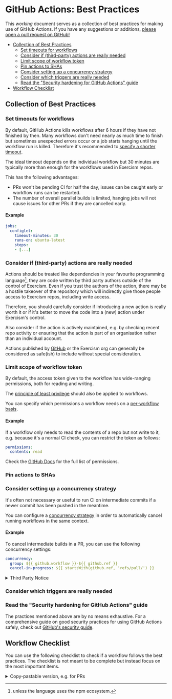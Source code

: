 # GitHub Actions: Best Practices

This _working_ document serves as a collection of best practices for making use of GitHub Actions.
If you have any suggestions or additions, [please open a pull request on GitHub!](https://github.com/exercism/docs/edit/main/building/tracks/ci/gha-best-practices.md)

- [Collection of Best Practices](#collection-of-best-practices)
  - [Set timeouts for workflows](#set-timeouts-for-workflows)
  - [Consider if (third-party) actions are really needed](#consider-if-third-party-actions-are-really-needed)
  - [Limit scope of workflow token](#limit-scope-of-workflow-token)
  - [Pin actions to SHAs](#pin-actions-to-shas)
  - [Consider setting up a concurrency strategy](#consider-setting-up-a-concurrency-strategy)
  - [Consider which triggers are really needed](#consider-which-triggers-are-really-needed)
  - [Read the "Security hardening for GitHub Actions" guide](#read-the-security-hardening-for-github-actions-guide)
- [Workflow Checklist](#workflow-checklist)

## Collection of Best Practices

### Set timeouts for workflows

By default, GitHub Actions kills workflows after 6 hours if they have not finished by then.
Many workflows don't need nearly as much time to finish but sometimes unexpected errors occur or a job starts hanging until the workflow run is killed.
Therefore it's recommended to [specify a shorter timeout](https://docs.github.com/en/actions/learn-github-actions/workflow-syntax-for-github-actions#jobsjob_idtimeout-minutes).

The ideal timeout depends on the individual workflow but 30 minutes are typically more than enough for the workflows used in Exercism repos.

This has the following advantages:

- PRs won't be pending CI for half the day, issues can be caught early or workflow runs can be restarted.
- The number of overall parallel builds is limited, hanging jobs will not cause issues for other PRs if they are cancelled early.

#### Example

```yml
jobs:
  configlet:
    timeout-minutes: 30
    runs-on: ubuntu-latest
    steps:
    - [...]
```

### Consider if (third-party) actions are really needed

Actions should be treated like dependencies in your favourite programming language[^1], they are code written by third party authors outside of the control of Exercism.
Even if you trust the authors of the action, there may be a hostile takeover of the repository which will indirectly give those people access to Exercism repos, including write access.

Therefore, you should carefully consider if introducing a new action is really worth it or if it's better to move the code into a (new) action under Exercism's control.

Also consider if the action is actively maintained, e.g. by checking recent repo activity or ensuring that the action is part of an organisation rather than an individual account.

Actions published by [GitHub](https://github.com/actions/) or the Exercism org can generally be considered as safe(ish) to include without special consideration.

[^1]: unless the language uses the npm ecosystem.

### Limit scope of workflow token

By default, the access token given to the workflow has wide-ranging permissions, both for reading and writing.

The [principle of least privilege](https://en.wikipedia.org/wiki/Principle_of_least_privilege) should also be applied to workflows.

You can specify which permissions a workflow needs on a [per-workflow basis](https://docs.github.com/en/actions/security-guides/automatic-token-authentication#modifying-the-permissions-for-the-github_token).

#### Example

If a workflow only needs to read the contents of a repo but not write to it, e.g. because it's a normal CI check, you can restrict the token as follows:

```yml
permissions:
  contents: read
```

Check the [GitHub Docs](https://docs.github.com/en/actions/learn-github-actions/workflow-syntax-for-github-actions#permissions) for the full list of permissions.

### Pin actions to SHAs

### Consider setting up a concurrency strategy

It's often not necessary or useful to run CI on intermediate commits if a newer commit has been pushed in the meantime.

You can configure a [concurrency strategy](https://docs.github.com/en/actions/learn-github-actions/workflow-syntax-for-github-actions#concurrency) in order to automatically cancel running workflows in the same context.

#### Example

To cancel intermediate builds in a PR, you can use the following concurrency settings:

```yml
concurrency: 
  group: ${{ github.workflow }}-${{ github.ref }}
  cancel-in-progress: ${{ startsWith(github.ref, 'refs/pull/') }}
```

<details><summary>Third Party Notice</summary>

The example above is based on [PkgTemplates.jl's CI workflow](https://github.com/invenia/PkgTemplates.jl/blob/cb02b3416b1adcac8006dd4905947e0f2d6994aa/.github/workflows/CI.yml#L10-L14), published under the [MIT license](https://github.com/invenia/PkgTemplates.jl/blob/cb02b3416b1adcac8006dd4905947e0f2d6994aa/LICENSE):

> MIT License
> 
> Copyright (c) 2017-2020 Chris de Graaf, Invenia Technical Computing Corporation
> 
> Permission is hereby granted, free of charge, to any person obtaining a copy
> of this software and associated documentation files (the "Software"), to deal
> in the Software without restriction, including without limitation the rights
> to use, copy, modify, merge, publish, distribute, sublicense, and/or sell
> copies of the Software, and to permit persons to whom the Software is
> furnished to do so, subject to the following conditions:
> 
> The above copyright notice and this permission notice shall be included in all
> copies or substantial portions of the Software.
> 
> THE SOFTWARE IS PROVIDED "AS IS", WITHOUT WARRANTY OF ANY KIND, EXPRESS OR
> IMPLIED, INCLUDING BUT NOT LIMITED TO THE WARRANTIES OF MERCHANTABILITY,
> FITNESS FOR A PARTICULAR PURPOSE AND NONINFRINGEMENT. IN NO EVENT SHALL THE
> AUTHORS OR COPYRIGHT HOLDERS BE LIABLE FOR ANY CLAIM, DAMAGES OR OTHER
> LIABILITY, WHETHER IN AN ACTION OF CONTRACT, TORT OR OTHERWISE, ARISING FROM,
> OUT OF OR IN CONNECTION WITH THE SOFTWARE OR THE USE OR OTHER DEALINGS IN THE
> SOFTWARE.


</details>

### Consider which triggers are really needed

### Read the "Security hardening for GitHub Actions" guide

The practices mentioned above are by no means exhaustive.
For a comprehensive guide on good security practices for using GitHub Actions safely, check out [GitHub's security guide](https://docs.github.com/en/actions/security-guides/security-hardening-for-github-actions#using-third-party-actions).

## Workflow Checklist

You can use the following checklist to check if a workflow follows the best practices.
The checklist is not meant to be complete but instead focus on the most important items.



<details><summary>Copy-pastable version, e.g. for PRs</summary>

```yml
```

</details>
